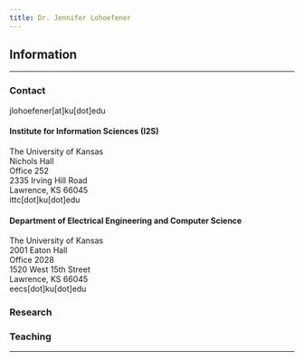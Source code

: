 ```yaml
---
title: Dr. Jennifer Lohoefener
---
```


## Information

----

### Contact

jlohoefener[at]ku[dot]edu <br>


#### Institute for Information Sciences (I2S)

The University of Kansas <br>
Nichols Hall <br>
Office 252 <br>
2335 Irving Hill Road <br>
Lawrence, KS 66045 <br>
ittc[dot]ku[dot]edu <br>


#### Department of Electrical Engineering and Computer Science

The University of Kansas <br>
2001 Eaton Hall <br>
Office 2028 <br>
1520 West 15th Street <br>
Lawrence, KS 66045 <br>
eecs[dot]ku[dot]edu <br>


### Research 

### Teaching

----
